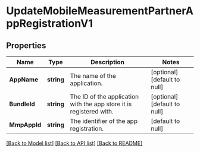 # UpdateMobileMeasurementPartnerAppRegistrationV1

## Properties
Name | Type | Description | Notes
------------ | ------------- | ------------- | -------------
**AppName** | **string** | The name of the application. | [optional] [default to null]
**BundleId** | **string** | The ID of the application with the app store it is registered with. | [optional] [default to null]
**MmpAppId** | **string** | The identifier of the app registration. | [default to null]

[[Back to Model list]](../README.md#documentation-for-models) [[Back to API list]](../README.md#documentation-for-api-endpoints) [[Back to README]](../README.md)

